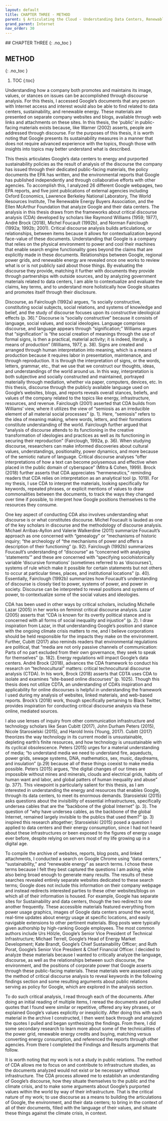 ```yaml
---
layout: default
title: CHAPTER THREE - METHOD 
parent: § Articulating the Cloud - Understanding Data Centers, Renewable Energy, and Public Policy 
grand_parent: Internet
nav_order: 30
---
```

<style>
.dont-break-out {
  /* These are technically the same, but use both */
  overflow-wrap: break-word;
  word-wrap: break-word;

  -ms-word-break: break-all;
  /* This is the dangerous one in WebKit, as it breaks things wherever */
  word-break: break-all;
  /* Instead use this non-standard one: */
  word-break: break-word;
}
</style>

<div class="dont-break-out" markdown="1">
## CHAPTER THREE 
{: .no_toc }

## METHOD 
{: .no_toc }


1. TOC
{:toc}

Understanding how a company both promotes and maintains its image, values, or stances on issues can be accomplished through discourse analysis. For this thesis, I accessed Google’s documents that any person with Internet access and interest would also be able to find related to data centers, sustainability, and renewable energy. These materials are presented on separate company websites and blogs, available through web links and attachments on these sites. In this thesis, the ‘public’ in public-facing materials exists because, like Warner (2002) asserts, people are addressed through discourse. For the purposes of this thesis, it is worth noting that Google presents its sustainability measures in a manner that does not require advanced experience with the topics, though those with insights into topics may better understand what is described.

This thesis articulates Google’s data centers to energy and purported sustainability policies as the result of analysis of the discourse the company has issued through their dedicated public-facing materials, the policy documents the EPA has written, and the environmental reports that Google has published independently and through collaborative efforts with other agencies. To accomplish this, I analyzed 26 different Google webpages, two EPA reports, and five joint publications of external agencies including Oxford Economics, Lawrence Berkeley National Laboratory, The World Resources Institute, The Renewable Energy Buyers Association, and the Ellen McArthur Foundation that analyze Google and their data centers. The analysis in this thesis draws from the frameworks about critical discourse analysis (CDA) developed by scholars like Raymond Williams (1959; 1977), André Brock (2018), Michel Foucault (1992b), and Norman Fairclough (1992a; 1992b; 2001). Critical discourse analysis builds articulations, or relationships, between items because it allows for contextualization beyond face-value of these documents. Understanding that Google is a company that relies on the physical environment to power and cool their machines that enable search engine functionality goes beyond the claims that are explicitly made in these documents. Relationships between Google, regional power grids, and renewable energy are revealed once one works to review what is or is not publicly said about those things. By evaluating the discourse they provide, matching it further with documents they provide through partnerships with outside sources, and by analyzing government materials related to data centers, I am able to contextualize and evaluate the claims, key terms, and to understand more holistically how Google situates and promotes itself through their disclosure.

Discourse, as Fairclough (1992a) argues, “is socially constructive, constituting social subjects, social relations, and systems of knowledge and belief, and the study of discourse focuses upon its constructive ideological effects (p. 36).” Discourse is “socially constructive” because it consists of language, social values, and social ideologies. Language comprises discourse, and language appears through “signification;” Williams argues that “signification” is “the social creation of meanings through the use of formal signs, is then a practical, material activity; it is indeed, literally, a means of production” (Williams, 1977, p. 38). Signs are created and arranged through human interpretation into meaning, which is a means of production because it requires labor in presentation, maintenance, and through reproduction. It is through the interpretation of signs, or the words, letters, grammar, etc., that we use that we construct our thoughts, ideas, and understandings of the world around us. In this way, interpretation is both subjective and socially constructed and maintained, portrayed materially through mediation, whether via paper, computers, devices, etc. In this thesis, discourse through the publicly available language used on Google’s websites, blogs, and reports reveals overall stances, beliefs, and values of the company related to the topics like energy, infrastructure, resources, and revenue. Fairclough (2001) asserted that CDA builds from Williams’ view, where it utilizes the view of “semiosis as an irreducible element of all material social processes” (p. 1). Here, “semiosis” refers to the idea of meaning making, where words, letters, and their formations constitute understanding of the world. Fairclough further argued that “analysis of discourse attends to its functioning in the creative transformation of ideologies and practices as well as its functioning in securing their reproduction” (Fairclough, 1992a, p. 36). When studying discourse, researchers can make informed discoveries about cultural values, understandings, positionality, power dynamics, and more because of the semiotic nature of language. Critical discourse analyses “offer interpretations of how a text can become polysemous and effective when placed in the public domain of cyberspace” (Mitra & Cohen, 1999). Brock (2018) further asserts that CDA appreciates “hermeneutics,” reminding readers that CDA relies on interpretation as an analytical tool (p. 1019). For my thesis, I use CDA to interpret the materials, looking specifically for keywords, repeated phrases, or explicit mentions of values to draw commonalities between the documents, to track the ways they changed over time if possible, to interpret how Google positions themselves to the resources they consume.

One key aspect of conducting CDA also involves understanding what discourse is or what constitutes discourse. Michel Foucault is lauded as one of the key scholars in discourse and the methodology of discourse analysis. Michael Arribas-Ayllon and Valerie Walkerdine (2011) summarize Foucault’s approach as one concerned with “genealogy” or “mechanisms of historic inquiry; “the archeology of “the mechanisms of power and offers a description of their functioning” (p. 92). Fairclough (1992b) summarizes Foucault’s understanding of “discourse” as “concerned with analysing ‘statements’” and these are concerned with “specifying sociohistorically variable ‘discursive formations’ (sometimes referred to as ‘discourses’), systems of rule which make it possible for certain statements but not others to occur at particular times, places, and institutional locations” (p. 40). Essentially, Fairclough (1992b) summarizes how Foucault’s understanding of discourse is closely tied to power, systems of power, and power in society. Discourse can be interpreted to reveal positions and systems of power, to contextualize some of the social values and ideologies.

CDA has been used in other ways by critical scholars, including Michelle Lazar (2005) in her works on feminist critical discourse analysis. Lazar (2005) asserts that “CDA is known for its overtly political stance and is concerned with all forms of social inequality and injustice” (p. 2). I draw inspiration from Lazar, in that understanding Google’s position and stance with the ongoing climate crisis matters to me, and I believe corporations should be held responsible for the impacts they make on the environment. Further, Cubitt (2017) also reminds readers that environmental regulations are political, that “media are not only passive channels of communication: Parts of no part excluded from their own governance, they seek to speak for themselves” (p. 182). Energy regulations will impact Google’s data centers. André Brock (2018), advances the CDA framework to conduct his research on “technocultural” matters: critical technocultural discourse analysis (CTDA). In his work, Brock (2018) asserts that CDTA uses CDA to isolate and examines “site-based online discourses” (p. 1025). Though this thesis does not utilize CDTA, an understanding of CDA’s inspiration and applicability for online discourses is helpful in understanding the framework I used during my analysis of websites, linked materials, and web-based reports. Brock’s (2018) work, though specifically pertaining to Black Twitter, provides inspiration for conducting critical discourse analysis via these online, mediated sources.

I also use lenses of inquiry from other communication infrastructure and technology scholars like Sean Cubitt (2017), John Durham Peters (2015), Nicole Starosielski (2015), and Harold Innis (Young, 2017). Cubitt (2017) theorizes the way technology in its current model is unsustainable, depleting earth’s finite resources, and how technology is unsustainable with its cyclical obsolescence. Peters (2015) urges for a material understanding of media; “to understand media we need to understand fire, aqueducts, power grids, sewage systems, DNA, mathematics, sex, music, daydreams, and insulation” (p.29) because all of these things coexist to make media possible. Peters (2015) argues, “the digital changes of our times are impossible without mines and minerals, clouds and electrical grids, habits of human want and labor, and global patters of human inequality and abuse” (p. 377). This viewpoint is particularly salient for this thesis, as I am interested in understanding the energy and resources that enables Google, through its data centers, to meet its enormous demands. Starosielski (2015) asks questions about the invisibility of essential infrastructures, specifically undersea cables that are the “backbone of the global Internet” (p. 3). The question of “why have undersea cables, as the backbone of the global Internet, remained largely invisible to the publics that used them?” (p. 3) inspired this research altogether; Starosielski (2015) posed a question I applied to data centers and their energy consumption, since I had not heard about these infrastructures or been exposed to the figures of energy usage ever before, despite relying on servers most of my life growing up in a digital age.

To compile the archive of websites, reports, blog posts, and linked attachments, I conducted a search on Google Chrome using “data centers,” “sustainability,” and “renewable energy” as search terms. I chose these terms because I felt they best captured the questions I am asking, while also being broad enough to generate many results. The results of these searches revealed entirely separate websites dedicated to these search terms; Google does not include this information on their company webpage and instead redirects interested parties to these other websites/blogs on which all of their information is housed. For example, Google has separate sites for Sustainability and data centers, though the two redirect to one another frequently. These accessible materials featured everything from power usage graphics, images of Google data centers around the world, real-time updates about energy usage at specific locations, and easily navigable extensions to other pertinent materials. Blog posts were typically given authorship by high-ranking Google employees. The most common authors include Urs Hölzle, Google’s Senior Vice President of Technical Infrastructure; Michael Terrell, Google’s Head of Energy Market Development; Kate Brandt, Google’s Chief Sustainability Officer; and Ruth Porat, Google’s Senior Vice President & Chief Financial Officer. I decided to analyze these materials because I wanted to critically analyze the language, discourse, as well as the relationships between such discourse, the environment, and the positions of corporate power that Google asserts through these public-facing materials. These materials were assessed using the method of critical discourse analysis to reveal keywords in the following findings section and some resulting arguments about public relations serving as policy for Google, which are explored in the analysis section.

To do such critical analysis, I read through each of the documents. After doing an initial reading of multiple items, I reread the documents and pulled quotes that I found were similar or repetitive, offered any key phrases, or explained Google’s values explicitly or inexplicitly. After doing this with each material in the archive I constructed, I then went back through and analyzed the quotes I pulled and began synthesizing the findings. From there, I did some secondary research to learn more about some of the technicalities of the power grid, renewable energy credits and buying, matching versus converting energy consumption, and referenced the reports through other agencies. From there I completed the Findings and Results arguments that follow.

It is worth noting that my work is not a study in public relations. The method of CDA allows me to focus on and contribute to infrastructure studies, as the documents analyzed would not exist or be necessary without infrastructure. The CDA process allowed me to establish an understanding of Google’s discourse, how they situate themselves to the public and the climate crisis, and to make some arguments about Google’s purported values within the world by way of their infrastructure. That is the critical nature of my work; to use discourse as a means to building the articulations of Google, the environment, and their data centers; to bring in the context of all of their documents, filled with the language of their values, and situate these things against the climate crisis, in context.

</div>
